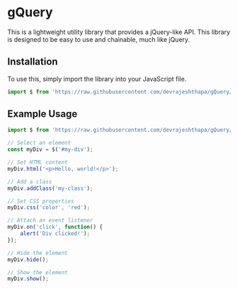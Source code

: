 # gQuery

This is a lightweight utility library that provides a jQuery-like API. This library is designed to be easy to use and chainable, much like jQuery.

## Installation

To use this, simply import the library into your JavaScript file.

```js
import $ from 'https://raw.githubusercontent.com/devrajeshthapa/gQuery/main/src/script.js';
```

## Example Usage

```js
import $ from 'https://raw.githubusercontent.com/devrajeshthapa/gQuery/main/src/script.js';

// Select an element
const myDiv = $('#my-div');

// Set HTML content
myDiv.html('<p>Hello, world!</p>');

// Add a class
myDiv.addClass('my-class');

// Set CSS properties
myDiv.css('color', 'red');

// Attach an event listener
myDiv.on('click', function() {
    alert('Div clicked!');
});

// Hide the element
myDiv.hide();

// Show the element
myDiv.show();
```
